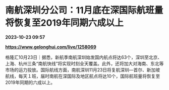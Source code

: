 # 南航深圳分公司：11月底在深国际航班量将恢复至2019年同期六成以上

**2023-10-23 09:57**

**https://www.gelonghui.com/live/1258069**

格隆汇10月23日｜据悉，新航季南航深圳始发国内航点将达63个，深圳至北京、上海、杭州三条“南航快线”将实现时刻全天覆盖。此外，还将加大对海南、东北等市场的运力投放。国际航线方面，南航深圳11月23日将复航深圳—首尔、新加坡航线，每天１班，届时南航在深国际及地区航点将达10个，国际航班量将恢复至2019年同期的六成以上。